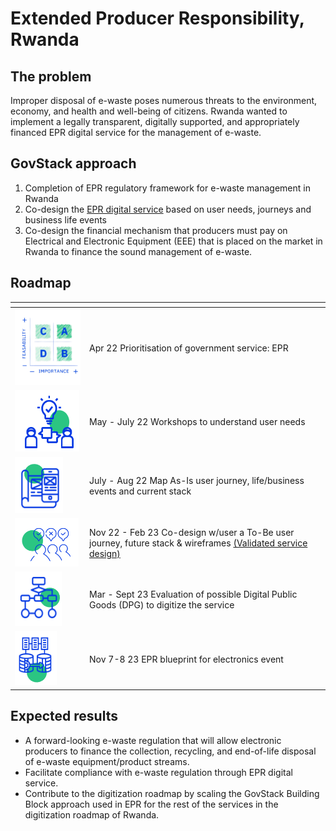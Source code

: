 # Extended Producer Responsibility, Rwanda

## The problem

Improper disposal of e-waste poses numerous threats to the environment, economy, and health and well-being of citizens. Rwanda wanted to implement a legally transparent, digitally supported, and appropriately financed EPR digital service for the management of e-waste.

## GovStack approach

1. Completion of EPR regulatory framework for e-waste management in Rwanda
2. Co-design the [EPR digital service](https://govstack.gitbook.io/use-cases/readme/env-1-extended-producer-responsibility-epr) based on user needs, journeys and business life events
3. Co-design the financial mechanism that producers must pay on Electrical and Electronic Equipment (EEE) that is placed on the market in Rwanda to finance the sound management of e-waste.

## Roadmap

<table><thead><tr><th width="105"></th><th></th></tr></thead><tbody><tr><td><img src="../../.gitbook/assets/Screenshot_2023-03-28_170152-removebg-preview.png" alt=""></td><td>Apr 22 Prioritisation of government service: EPR</td></tr><tr><td><img src="../../.gitbook/assets/image (7) (1).png" alt=""></td><td>May - July 22 Workshops to understand user needs</td></tr><tr><td><img src="../../.gitbook/assets/image (11) (1).png" alt=""></td><td>July - Aug 22 Map As-Is user journey, life/business events and current stack</td></tr><tr><td><img src="../../.gitbook/assets/image (16) (1).png" alt=""></td><td>Nov 22 - Feb 23 Co-design w/user a To-Be user journey, future stack &#x26; wireframes <a href="https://docs.google.com/presentation/d/1ccGtd9eAQPtPZtgwCcCg3uk8lwbhHfEJ/edit?usp=sharing&#x26;ouid=107531587157017296326&#x26;rtpof=true&#x26;sd=true">(Validated service design)</a></td></tr><tr><td><img src="../../.gitbook/assets/image (8).png" alt=""></td><td>Mar - Sept 23 Evaluation of possible Digital Public Goods (DPG) to digitize the service</td></tr><tr><td><img src="../../.gitbook/assets/image (14) (1).png" alt=""></td><td>Nov 7-8 23 EPR blueprint for electronics event</td></tr></tbody></table>

## Expected results

* A forward-looking e-waste regulation that will allow electronic producers to finance the collection, recycling, and end-of-life disposal of e-waste equipment/product streams.&#x20;
* Facilitate compliance with e-waste regulation through EPR digital service.&#x20;
* Contribute to the digitization roadmap by scaling the GovStack Building Block approach used in EPR for the rest of the services in the digitization roadmap of Rwanda.

